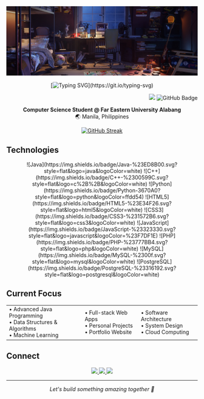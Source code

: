 <div align="center">
  <img src="https://github.com/NoolAngelo/NoolAngelo/blob/main/Banner.jpg" width="900"/>
  
  [![Typing SVG](https://readme-typing-svg.herokuapp.com?font=Bungee+Spice&size=31&pause=1000&random=false&width=435&lines=Hi!+%F0%9F%96%90;I'm+Mark+Angelo+Nool!)](https://git.io/typing-svg)

  <p align="right">
    <img src="https://visitor-badge.laobi.icu/badge?page_id=NoolAngelo/NoolAngelo"/>
    <img src="https://img.shields.io/github/followers/NoolAngelo?label=Followers&style=social" alt="GitHub Badge"/>
  </p>

  <p>
    <strong>Computer Science Student @ Far Eastern University Alabang</strong><br>
    🌏 Manila, Philippines
  </p>

[![GitHub Streak](https://github-readme-streak-stats.herokuapp.com?user=NoolAngelo&theme=tokyonight&hide_border=true)](https://git.io/streak-stats)

</div>

## Technologies

<div align="center">
  ![Java](https://img.shields.io/badge/Java-%23ED8B00.svg?style=flat&logo=java&logoColor=white)
  ![C++](https://img.shields.io/badge/C++-%2300599C.svg?style=flat&logo=c%2B%2B&logoColor=white)
  ![Python](https://img.shields.io/badge/Python-3670A0?style=flat&logo=python&logoColor=ffdd54)
  ![HTML5](https://img.shields.io/badge/HTML5-%23E34F26.svg?style=flat&logo=html5&logoColor=white)
  ![CSS3](https://img.shields.io/badge/CSS3-%231572B6.svg?style=flat&logo=css3&logoColor=white)
  ![JavaScript](https://img.shields.io/badge/JavaScript-%23323330.svg?style=flat&logo=javascript&logoColor=%23F7DF1E)
  ![PHP](https://img.shields.io/badge/PHP-%23777BB4.svg?style=flat&logo=php&logoColor=white)
  ![MySQL](https://img.shields.io/badge/MySQL-%2300f.svg?style=flat&logo=mysql&logoColor=white)
  ![PostgreSQL](https://img.shields.io/badge/PostgreSQL-%23316192.svg?style=flat&logo=postgresql&logoColor=white)
</div>

## Current Focus

<div align="center">
  <table>
    <tr>
      <td>• Advanced Java Programming<br>• Data Structures & Algorithms<br>• Machine Learning</td>
      <td>• Full-stack Web Apps<br>• Personal Projects<br>• Portfolio Website</td>
      <td>• Software Architecture<br>• System Design<br>• Cloud Computing</td>
    </tr>
  </table>
</div>

## Connect

<div align="center">
  <a href="https://github.com/NoolAngelo">
    <img src="https://img.shields.io/badge/GitHub-%23121011.svg?style=flat&logo=github&logoColor=white"/>
  </a>
  <a href="https://twitter.com/@NoolAngelo">
    <img src="https://img.shields.io/badge/Twitter-%231DA1F2.svg?style=flat&logo=Twitter&logoColor=white"/>
  </a>
  <a href="http://www.youtube.com/@setsunaPH">
    <img src="https://img.shields.io/badge/YouTube-%23FF0000.svg?style=flat&logo=YouTube&logoColor=white"/>
  </a>

---

<i>Let's build something amazing together 🚀</i>

</div>
